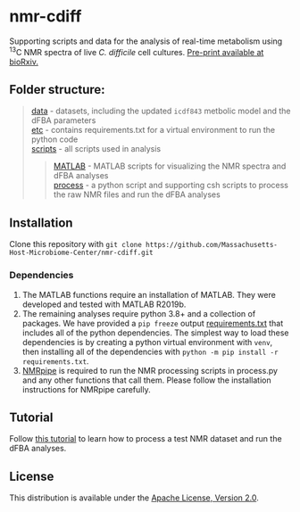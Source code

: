 # nmr-cdiff
Supporting scripts and data for the analysis of real-time metabolism using <sup>13</sup>C NMR spectra of live _C. difficile_ cell cultures. [Pre-print available at bioRxiv.](https://doi.org/10.1101/2022.06.13.495811)

## Folder structure:
> [data](data) - datasets, including the updated `icdf843` metbolic model and the dFBA parameters  
> [etc](etc) - contains requirements.txt for a virtual environment to run the python code  
> [scripts](scripts) - all scripts used in analysis  
> > [MATLAB](scripts/MATLAB) - MATLAB scripts for visualizing the NMR spectra and dFBA analyses  
> > [process](scripts/process) - a python script and supporting csh scripts to process the raw NMR files and run the dFBA analyses  
 
## Installation
Clone this repository with `git clone https://github.com/Massachusetts-Host-Microbiome-Center/nmr-cdiff.git`

### Dependencies
1. The MATLAB functions require an installation of MATLAB. They were developed and tested with MATLAB R2019b.
2. The remaining analyses require python 3.8+ and a collection of packages. We have provided a `pip freeze` output [requirements.txt](etc/requirements.txt) that includes all of the python dependencies. The simplest way to load these dependencies is by creating a python virtual environment with `venv`, then installing all of the dependencies with `python -m pip install -r requirements.txt`.
3. [NMRpipe](https://www.ibbr.umd.edu/nmrpipe/install.html) is required to run the NMR processing scripts in process.py and any other functions that call them. Please follow the installation instructions for NMRpipe carefully.

## Tutorial
Follow [this tutorial](TUTORIAL.md) to learn how to process a test NMR dataset and run the dFBA analyses.

## License
This distribution is available under the [Apache License, Version 2.0](LICENSE).
